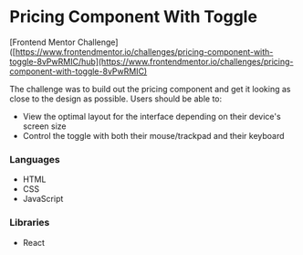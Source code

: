 # Pricing Component With Toggle

[Frontend Mentor Challenge]([https://www.frontendmentor.io/challenges/pricing-component-with-toggle-8vPwRMIC/hub](https://www.frontendmentor.io/challenges/pricing-component-with-toggle-8vPwRMIC)

The challenge was to build out the pricing component and get it looking as close to the design as possible. Users should be able to:

* View the optimal layout for the interface depending on their device's screen size
* Control the toggle with both their mouse/trackpad and their keyboard

### Languages

* HTML
* CSS
* JavaScript

### Libraries

* React
